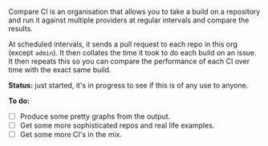 Compare CI is an organisation that allows you to take a build on a repository and run it against multiple providers at regular intervals and compare the results.

At scheduled intervals, it sends a pull request to each repo in this org (except `admin`). It then collates the time it took to do each build on an issue. It then repeats this so you can compare the performance of each CI over time with the exact same build.

**Status:** just started, it's in progress to see if this is of any use to anyone.

**To do:**
* [ ] Produce some pretty graphs from the output.
* [ ] Get some more sophisticated repos and real life examples.
* [ ] Get some more CI's in the mix.
